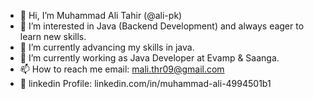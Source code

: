 - 👋 Hi, I’m Muhammad Ali Tahir (@ali-pk)
- 👀 I’m interested in Java (Backend Development) and always eager to learn new skills.
- 🌱 I’m currently advancing my skills in java.
- 💞️ I’m currently working as Java Developer at Evamp & Saanga.
- 📫 How to reach me email: mali.thr09@gmail.com
- 💼 linkedin Profile: linkedin.com/in/muhammad-ali-4994501b1
